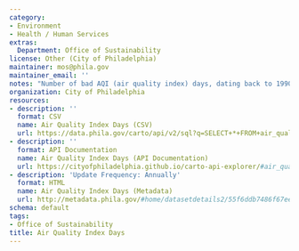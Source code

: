 ```yaml
---
category:
- Environment
- Health / Human Services
extras:
  Department: Office of Sustainability
license: Other (City of Philadelphia)
maintainer: mos@phila.gov
maintainer_email: ''
notes: "Number of bad AQI (air quality index) days, dating back to 1990."
organization: City of Philadelphia
resources:
- description: ''
  format: CSV
  name: Air Quality Index Days (CSV)
  url: https://data.phila.gov/carto/api/v2/sql?q=SELECT+*+FROM+air_quality_index_days&filename=air_quality_index_days&format=csv&skipfields=cartodb_id,the_geom,the_geom_webmercator
- description: ''
  format: API Documentation
  name: Air Quality Index Days (API Documentation)
  url: https://cityofphiladelphia.github.io/carto-api-explorer/#air_quality_index_days
- description: 'Update Frequency: Annually'
  format: HTML
  name: Air Quality Index Days (Metadata)
  url: http://metadata.phila.gov/#home/datasetdetails2/55f6ddb7486f67ee03d23200/viewrepresentationdetails/55f7396b4ce634b5155fa5eb/
schema: default
tags:
- Office of Sustainability
title: Air Quality Index Days
---
```

